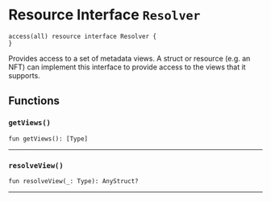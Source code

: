 # Resource Interface `Resolver`

```cadence
access(all) resource interface Resolver {
}
```

Provides access to a set of metadata views. A struct or
resource (e.g. an NFT) can implement this interface to provide access to
the views that it supports.
## Functions

### `getViews()`

```cadence
fun getViews(): [Type]
```

---

### `resolveView()`

```cadence
fun resolveView(_: Type): AnyStruct?
```

---
